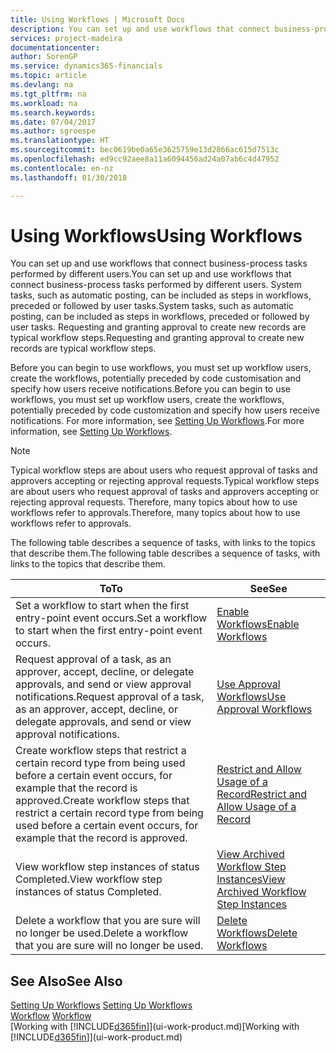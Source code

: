 ```yaml
---
title: Using Workflows | Microsoft Docs
description: You can set up and use workflows that connect business-process tasks performed by different users. System tasks, such as automatic posting, can be included as steps in workflows, preceded or followed by user tasks. Requesting and granting approval to create new records are typical workflow steps.
services: project-madeira
documentationcenter: 
author: SorenGP
ms.service: dynamics365-financials
ms.topic: article
ms.devlang: na
ms.tgt_pltfrm: na
ms.workload: na
ms.search.keywords: 
ms.date: 07/04/2017
ms.author: sgroespe
ms.translationtype: HT
ms.sourcegitcommit: bec0619be0a65e3625759e13d2866ac615d7513c
ms.openlocfilehash: ed9cc92aee8a11a6094456ad24a07ab6c4d47952
ms.contentlocale: en-nz
ms.lasthandoff: 01/30/2018

---
```

# <a name="using-workflows"></a><span data-ttu-id="c8f8e-105">Using Workflows</span><span class="sxs-lookup"><span data-stu-id="c8f8e-105">Using Workflows</span></span>
<span data-ttu-id="c8f8e-106">You can set up and use workflows that connect business-process tasks performed by different users.</span><span class="sxs-lookup"><span data-stu-id="c8f8e-106">You can set up and use workflows that connect business-process tasks performed by different users.</span></span> <span data-ttu-id="c8f8e-107">System tasks, such as automatic posting, can be included as steps in workflows, preceded or followed by user tasks.</span><span class="sxs-lookup"><span data-stu-id="c8f8e-107">System tasks, such as automatic posting, can be included as steps in workflows, preceded or followed by user tasks.</span></span> <span data-ttu-id="c8f8e-108">Requesting and granting approval to create new records are typical workflow steps.</span><span class="sxs-lookup"><span data-stu-id="c8f8e-108">Requesting and granting approval to create new records are typical workflow steps.</span></span>  

 <span data-ttu-id="c8f8e-109">Before you can begin to use workflows, you must set up workflow users, create the workflows, potentially preceded by code customisation and specify how users receive notifications.</span><span class="sxs-lookup"><span data-stu-id="c8f8e-109">Before you can begin to use workflows, you must set up workflow users, create the workflows, potentially preceded by code customization and specify how users receive notifications.</span></span> <span data-ttu-id="c8f8e-110">For more information, see [Setting Up Workflows](across-set-up-workflows.md).</span><span class="sxs-lookup"><span data-stu-id="c8f8e-110">For more information, see [Setting Up Workflows](across-set-up-workflows.md).</span></span>  

> [!NOTE]  
>  <span data-ttu-id="c8f8e-111">Typical workflow steps are about users who request approval of tasks and approvers accepting or rejecting approval requests.</span><span class="sxs-lookup"><span data-stu-id="c8f8e-111">Typical workflow steps are about users who request approval of tasks and approvers accepting or rejecting approval requests.</span></span> <span data-ttu-id="c8f8e-112">Therefore, many topics about how to use workflows refer to approvals.</span><span class="sxs-lookup"><span data-stu-id="c8f8e-112">Therefore, many topics about how to use workflows refer to approvals.</span></span>  

 <span data-ttu-id="c8f8e-113">The following table describes a sequence of tasks, with links to the topics that describe them.</span><span class="sxs-lookup"><span data-stu-id="c8f8e-113">The following table describes a sequence of tasks, with links to the topics that describe them.</span></span>  

|<span data-ttu-id="c8f8e-114">**To**</span><span class="sxs-lookup"><span data-stu-id="c8f8e-114">**To**</span></span>|<span data-ttu-id="c8f8e-115">**See**</span><span class="sxs-lookup"><span data-stu-id="c8f8e-115">**See**</span></span>|  
|------------|-------------|  
|<span data-ttu-id="c8f8e-116">Set a workflow to start when the first entry-point event occurs.</span><span class="sxs-lookup"><span data-stu-id="c8f8e-116">Set a workflow to start when the first entry-point event occurs.</span></span>|[<span data-ttu-id="c8f8e-117">Enable Workflows</span><span class="sxs-lookup"><span data-stu-id="c8f8e-117">Enable Workflows</span></span>](across-how-to-enable-workflows.md)|  
|<span data-ttu-id="c8f8e-118">Request approval of a task, as an approver, accept, decline, or delegate approvals, and send or view approval notifications.</span><span class="sxs-lookup"><span data-stu-id="c8f8e-118">Request approval of a task, as an approver, accept, decline, or delegate approvals, and send or view approval notifications.</span></span>|[<span data-ttu-id="c8f8e-119">Use Approval Workflows</span><span class="sxs-lookup"><span data-stu-id="c8f8e-119">Use Approval Workflows</span></span>](across-how-use-approval-workflows.md)|  
|<span data-ttu-id="c8f8e-120">Create workflow steps that restrict a certain record type from being used before a certain event occurs, for example that the record is approved.</span><span class="sxs-lookup"><span data-stu-id="c8f8e-120">Create workflow steps that restrict a certain record type from being used before a certain event occurs, for example that the record is approved.</span></span>|[<span data-ttu-id="c8f8e-121">Restrict and Allow Usage of a Record</span><span class="sxs-lookup"><span data-stu-id="c8f8e-121">Restrict and Allow Usage of a Record</span></span>](across-how-to-restrict-and-allow-usage-of-a-record.md)|  
|<span data-ttu-id="c8f8e-122">View workflow step instances of status Completed.</span><span class="sxs-lookup"><span data-stu-id="c8f8e-122">View workflow step instances of status Completed.</span></span>|[<span data-ttu-id="c8f8e-123">View Archived Workflow Step Instances</span><span class="sxs-lookup"><span data-stu-id="c8f8e-123">View Archived Workflow Step Instances</span></span>](across-how-to-view-archived-workflow-step-instances.md)|  
|<span data-ttu-id="c8f8e-124">Delete a workflow that you are sure will no longer be used.</span><span class="sxs-lookup"><span data-stu-id="c8f8e-124">Delete a workflow that you are sure will no longer be used.</span></span>|[<span data-ttu-id="c8f8e-125">Delete Workflows</span><span class="sxs-lookup"><span data-stu-id="c8f8e-125">Delete Workflows</span></span>](across-how-to-delete-workflows.md)|  

## <a name="see-also"></a><span data-ttu-id="c8f8e-126">See Also</span><span class="sxs-lookup"><span data-stu-id="c8f8e-126">See Also</span></span>  
<span data-ttu-id="c8f8e-127">[Setting Up Workflows](across-set-up-workflows.md) </span><span class="sxs-lookup"><span data-stu-id="c8f8e-127">[Setting Up Workflows](across-set-up-workflows.md) </span></span>  
<span data-ttu-id="c8f8e-128">[Workflow](across-workflow.md) </span><span class="sxs-lookup"><span data-stu-id="c8f8e-128">[Workflow](across-workflow.md) </span></span>  
<span data-ttu-id="c8f8e-129">[Working with [!INCLUDE[d365fin](includes/d365fin_md.md)]](ui-work-product.md)</span><span class="sxs-lookup"><span data-stu-id="c8f8e-129">[Working with [!INCLUDE[d365fin](includes/d365fin_md.md)]](ui-work-product.md)</span></span>

